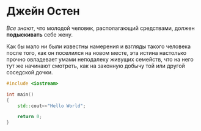 # Джейн Остен
*Все знают*, что молодой человек, располагающий средствами,
должен **подыскивать** себе жену.

Как бы мало ни были известны намерения и взгляды такого человека
после того, как он поселился на новом месте, эта истина настолько прочно
овладевает умами неподалеку живущих семейств, что на него тут же
начинают смотреть, как на законную добычу той или другой соседской дочки.

```cpp
#include <iostream>

int main()
{
    std::cout<<"Hello World";

    return 0;
}
```

